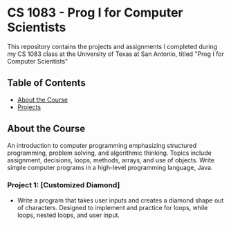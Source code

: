 # CS 1083 - Prog I for Computer Scientists

This repository contains the projects and assignments I completed during my CS 1083 class at the University of Texas at San Antonio, titled "Prog I for Computer Scientists"

## Table of Contents
- [About the Course](#about-the-course)
- [Projects](#projects)

## About the Course
An introduction to computer programming emphasizing structured programming, problem solving, and algorithmic thinking. Topics include assignment, decisions, loops, methods, arrays, and use of objects. Write simple computer programs in a high-level programming language, Java.

### Project 1: [Customized Diamond]
- Write a program that takes user inputs and creates a diamond shape out of characters. Designed to implement and practice for loops, while loops, nested loops, and user input.
